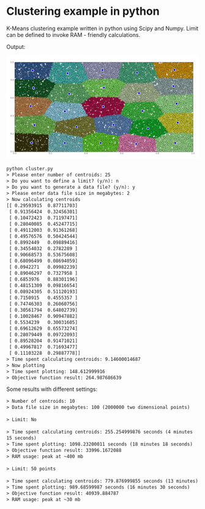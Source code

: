 # Clustering example in python

K-Means clustering example written in python using Scipy and Numpy.
Limit can be defined to invoke RAM - friendly calculations.

Output:

![Output](https://github.com/VisViva/Clustering/blob/master/cluster.jpg)

```
python cluster.py
> Please enter number of centroids: 25
> Do you want to define a limit? (y/n): n
> Do you want to generate a data file? (y/n): y
> Please enter data file size in megabytes: 2
> Now calculating centroids
[[ 0.29593915  0.87711703]
 [ 0.91356424  0.32456301]
 [ 0.10472423  0.71197471]
 [ 0.28040085  0.45247715]
 [ 0.49112003  0.91361268]
 [ 0.49576576  0.50424544]
 [ 0.8992449   0.09889416]
 [ 0.34554032  0.2782289 ]
 [ 0.90668573  0.53675608]
 [ 0.68096499  0.08694059]
 [ 0.0942271   0.09982239]
 [ 0.89046297  0.7327958 ]
 [ 0.6853976   0.88301196]
 [ 0.48151309  0.09816654]
 [ 0.08924305  0.51120193]
 [ 0.7150915   0.4555357 ]
 [ 0.74746303  0.26060756]
 [ 0.30561794  0.64802739]
 [ 0.10028467  0.90947882]
 [ 0.5534239   0.30031605]
 [ 0.69612629  0.65573274]
 [ 0.28079449  0.09722093]
 [ 0.89528204  0.91471021]
 [ 0.49967817  0.71693477]
 [ 0.11103228  0.29887778]]
> Time spent calculating centroids: 9.14600014687
> Now plotting
> Time spent plotting: 148.612999916
> Objective function result: 264.987686639
```

Some results with different settings:

```
> Number of centroids: 10
> Data file size in megabytes: 100 (2000000 two dimensional points)

> Limit: No

> Time spent calculating centroids: 255.254999876 seconds (4 minutes 15 seconds)
> Time spent plotting: 1098.23200011 seconds (18 minutes 18 seconds)
> Objective function result: 33996.1672088
> RAM usage: peak at ~400 mb

> Limit: 50 points

> Time spent calculating centroids: 779.876999855 seconds (13 minutes)
> Time spent plotting: 989.68599987 seconds (16 minutes 30 seconds)
> Objective function result: 40939.884787
> RAM usage: peak at ~30 mb
```
